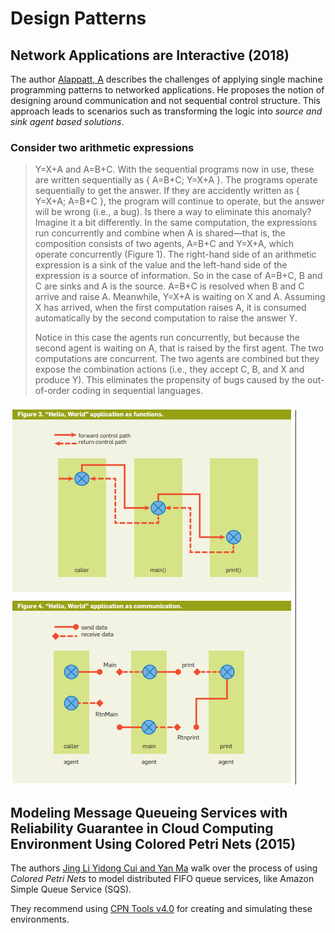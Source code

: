 # Design Patterns

## Network Applications are Interactive (2018)

The author [Alappatt, A](NetworkApplications_Are_Interactive.pdf) describes the challenges of applying single machine programming patterns to networked applications. He proposes the notion of designing around communication and not sequential control structure. This approach leads to scenarios such as transforming the logic into _source and sink agent based solutions_.

### Consider two arithmetic expressions

> Y=X+A and A=B+C. With the sequential programs now in use, these are written sequentially as { A=B+C; Y=X+A }. The programs operate sequentially to get
the answer. If they are accidently written as { Y=X+A; A=B+C }, the program will continue to operate, but the answer will be wrong (i.e., a bug). Is there
a way to eliminate this anomaly? Imagine it a bit differently. In the same computation, the expressions run concurrently and combine when
A is shared—that is, the composition consists of two agents, A=B+C and Y=X+A, which operate concurrently (Figure 1). The right-hand side of an
arithmetic expression is a sink of the value and the left-hand side of the expression is a source of information. So in the case of A=B+C, B and C are sinks
and A is the source. A=B+C is resolved when B and C arrive and raise A. Meanwhile, Y=X+A is waiting on X and A. Assuming X has arrived, when the first
computation raises A, it is consumed automatically by the second computation to raise the answer Y.
>
> Notice in this case the agents run concurrently, but because the second agent is waiting on A, that is raised by the first agent. The two computations are concurrent. The two agents are combined but they expose the combination actions (i.e., they accept C, B, and X and produce Y). This eliminates the propensity of bugs caused by the out-of-order coding in sequential languages.

![communication_based_control.png](communication_based_control.png)

## Modeling Message Queueing Services with Reliability Guarantee in Cloud Computing Environment Using Colored Petri Nets (2015)

The authors [Jing Li Yidong Cui and Yan Ma](Queuing_with_Reliability_Guarantee_in_CloudComputing.pdf) walk over the process of using _Colored Petri Nets_ to model distributed FIFO queue services, like Amazon Simple Queue Service (SQS).

They recommend using [CPN Tools v4.0](http://cpntools.org/) for creating and simulating these environments.
